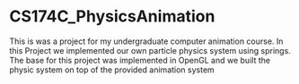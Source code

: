 CS174C_PhysicsAnimation
=======================
This is was a project for my undergraduate computer animation course.  In this Project we implemented our own particle
physics system using springs.  The base for this project was implemented in OpenGL and we built the physic system on top
of the provided animation system
